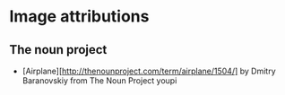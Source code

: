 Image attributions
==========

The noun project
---------- 
* [Airplane][http://thenounproject.com/term/airplane/1504/] by Dmitry Baranovskiy from The Noun Project youpi

